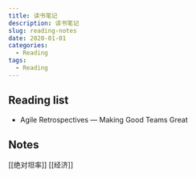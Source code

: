```yaml
---
title: 读书笔记
description: 读书笔记
slug: reading-notes
date: 2020-01-01
categories:
  - Reading
tags:
  - Reading
---
```



## Reading list

- Agile Retrospectives — Making Good Teams Great

  

## Notes

[[绝对坦率]]
[[经济]]
